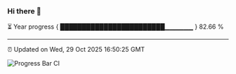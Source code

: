 ### Hi there 👋

⏳ Year progress { ████████████████████████▁▁▁▁▁▁ } 82.66 %

---

⏰ Updated on Wed, 29 Oct 2025 16:50:25 GMT

![Progress Bar CI](https://github.com/IshwaranRudhara/GIT-ACTION/workflows/Progress%20Bar%20CI/badge.svg)
